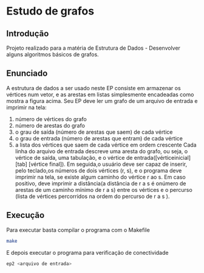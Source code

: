 # Estudo de grafos

## Introdução
Projeto realizado para a matéria de Estrutura de Dados - Desenvolver alguns algoritmos básicos de grafos.

## Enunciado
A estrutura de dados a ser usado neste EP consiste em armazenar os vértices num vetor, e as arestas em listas simplesmente encadeadas como mostra a figura acima. 
Seu EP deve ler um grafo de um arquivo de entrada e imprimir na tela: 
1. número de vértices do grafo 
2. número de arestas do grafo 
3. o grau de saída (número de arestas que saem) de cada vértice 
4. o grau de entrada (número de arestas que entram) de cada vértice 
5. a lista dos vértices que saem de cada vértice em ordem crescente 
Cada linha do arquivo de entrada descreve uma aresta do grafo, ou seja, o vértice de saída, uma tabulação, e o vértice de entrada([vérticeinicial][tab] [vértice final]). Em seguida,o usuário deve ser capaz de inserir, pelo teclado,os números de dois vértices (r, s), e o programa deve imprimir na tela, se existe algum caminho do vértice r ao s. Em caso positivo, deve imprimir a distância(a distância de r a s é onúmero de arestas de um caminho mínimo de r a s) entre os vértices e o percurso (lista de vértices percorridos na ordem do percurso de r a s ). 

## Execução
Para executar basta compilar o programa com o Makefile
```sh
make
```
E depois executar o programa para verificação de conectividade 
  ```sh
  ep2 <arquivo de entrada>
  ```
